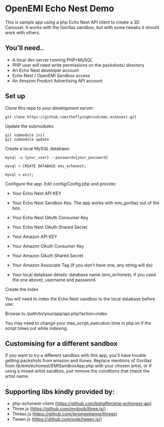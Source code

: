 # OpenEMI Echo Nest Demo

This is sample app using a php Echo Nest API client to create a 3D Carousel. It works with the Gorillaz sandbox, but with some tweaks it should work with others. 

## You'll need..

* A local dev server running PHP+MySQL
* PHP user will need write permissions on the packshots/ directory
* An Echo Nest developer account
* Echo Nest / OpenEMI Sandbox access
* An Amazon Product Advertising API account

## Set up

Clone this repo to your development server:
	
	git clone https://github.com/theflyingbrush/emi-echonest.git

Update the submodules

	git submodule init
	git submodule update

Create a local MySQL database:

	mysql -u {your_user} --password={your_password}

	mysql > CREATE DATABASE emi_echonest;

	mysql > exit;

Configure the app. Edit config/Config.php and provide:

* Your Echo Nest API KEY
* Your Echo Nest Sandbox Key. The app works with emi_gorillaz out of the box.
* Your Echo Nest OAuth Consumer Key
* Your Echo Nest OAuth Shared Secret

* Your Amazon API KEY
* Your Amazon OAuth Consumer Key
* Your Amazon OAuth Shared Secret
* Your Amazon Associate Tag (if you don't have one, any string will do)

* Your local database details: database name (emi_echonest, if you used the one above), username and password.

Create the index

You will need to index the Echo Nest sandbox to the local database before use:

Browse to /path/to/your/app/api.php?action=index

You may need to change your max_script_execution time in php.ini if the script times out while indexing.

## Customising for a different sandbox

If you want to try a different sandbox with this app, you'll have trouble getting packshots from amazon and itunes. Replace mentions of Gorillaz from lib/emi/echonest/EMISandboxApp.php with your chosen artist, or if using a mixed-artist sandbox, just remove the conditions that check the artist name.

## Supporting libs kindly provided by:

* php-echonest-client (https://github.com/bshaffer/php-echonest-api)
* Three.js (https://github.com/mrdoob/three.js/)
* Threex.js (https://github.com/jeromeetienne/threex)
* Tween.js (https://github.com/sole/tween.js/)